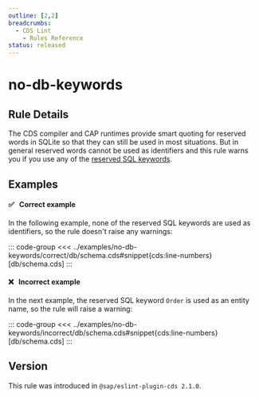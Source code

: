 ```yaml
---
outline: [2,2]
breadcrumbs:
  - CDS Lint
    - Rules Reference
status: released
---
```


<script setup>
  import PlaygroundBadge from '../components/PlaygroundBadge.vue'
</script>

# no-db-keywords

## Rule Details

The CDS compiler and CAP runtimes provide smart quoting for reserved words in SQLite so that they can still be used in most situations.
But in general reserved words cannot be used as identifiers and this rule warns you if you use any of the [reserved SQL keywords](https://www.sqlite.org/lang_keywords.html).

## Examples

#### ✅ &nbsp; Correct example

In the following example, none of the reserved SQL keywords are used as identifiers, so the rule doesn't raise any warnings:

::: code-group
<<< ../examples/no-db-keywords/correct/db/schema.cds#snippet{cds:line-numbers} [db/schema.cds]
:::
<PlaygroundBadge
  name="no-db-keywords"
  kind="correct"
  :rules="{'@sap/cds/no-db-keywords': ['warn', 'show']}"
  :files="['db/schema.cds']"
  :packages="{'cds': { 'requires': {'db': { 'kind': 'sql' } } } }"
/>

#### ❌ &nbsp; Incorrect example

In the next example, the reserved SQL keyword `Order` is used as an entity name, so the rule will raise a warning:
<!-- TODO: Remove devDependency as soon as rule fix is released -->
::: code-group
<<< ../examples/no-db-keywords/incorrect/db/schema.cds#snippet{cds:line-numbers} [db/schema.cds]
:::
<PlaygroundBadge
  name="no-db-keywords"
  kind="incorrect"
  :rules="{'@sap/cds/no-db-keywords': ['warn', 'show']}"
  :files="['db/schema.cds']"
  :packages="{'devDependencies': { '@cap-js/sqlite': '^1' } }"
/>

## Version
This rule was introduced in `@sap/eslint-plugin-cds 2.1.0`.